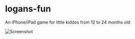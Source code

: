 # logans-fun
An iPhone/iPad game for little kiddos from 12 to 24 months old

![Screenshot](tombcz.github.com/logans-fun/ScreenShots/iPhoneSe.jpg)
